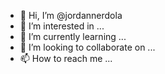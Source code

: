 - 👋 Hi, I’m @jordannerdola
- 👀 I’m interested in ...
- 🌱 I’m currently learning ...
- 💞️ I’m looking to collaborate on ...
- 📫 How to reach me ...

<!---
jordannerdola/jordannerdola is a ✨ special ✨ repository because its `README.md` (this file) appears on your GitHub profile.
You can click the Preview link to take a look at your changes.
--->
